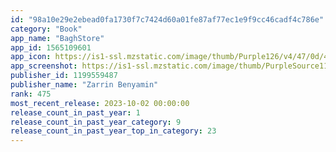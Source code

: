 ```yaml
---
id: "98a10e29e2ebead0fa1730f7c7424d60a01fe87af77ec1e9f9cc46cadf4c786e"
category: "Book"
app_name: "BaghStore"
app_id: 1565109601
app_icon: https://is1-ssl.mzstatic.com/image/thumb/Purple126/v4/47/0d/44/470d44a2-d060-a89c-7703-2dbe90b4c8eb/AppIcon-0-1x_U007emarketing-0-7-0-85-220-0.jpeg/1024x1024bb.png
app_screenshot: https://is1-ssl.mzstatic.com/image/thumb/PurpleSource115/v4/01/bc/79/01bc79a5-f736-8560-f66f-d4d719baa0d7/bb962532-e96c-48ad-b3dc-3aa10be3038b_6.5_read.png/1242x2688bb.png
publisher_id: 1199559487
publisher_name: "Zarrin Benyamin"
rank: 475
most_recent_release: 2023-10-02 00:00:00
release_count_in_past_year: 1
release_count_in_past_year_category: 9
release_count_in_past_year_top_in_category: 23
---
```

